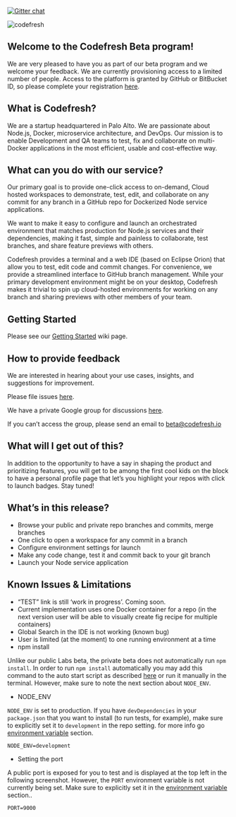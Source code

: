 [![Gitter chat](https://badges.gitter.im/codefresh-io/beta.png)](https://gitter.im/codefresh-io/beta "Gitter chat")

![codefresh](https://dl.dropboxusercontent.com/u/7079908/public_images/codefresh_logo_web.png)

## Welcome to the Codefresh Beta program!

We are very pleased to have you as part of our beta program and we welcome your feedback. We are currently provisioning access to a limited number of people. Access to the platform is granted by GitHub or BitBucket ID, so please complete your registration [here](http://goo.gl/forms/PjMqFDysVG).

## What is Codefresh?

We are a startup headquartered in Palo Alto. We are passionate about Node.js, Docker, microservice architecture, and DevOps. Our mission is to enable Development and QA teams to test, fix and collaborate on multi-Docker applications in the most efficient, usable and cost-effective way.

## What can you do with our service?

Our primary goal is to provide one-click access to on-demand, Cloud hosted workspaces to demonstrate, test, edit, and collaborate on any commit for any branch in a GitHub repo for Dockerized Node service applications.

We want to make it easy to configure and launch an orchestrated environment that matches production for Node.js services and their dependencies, making it fast, simple and painless to collaborate, test branches, and share feature previews with others.

Codefresh provides a terminal and a web IDE (based on Eclipse Orion) that allow you to test, edit code and commit changes. For convenience, we provide a streamlined interface to GitHub branch management. While your primary development environment might be on your desktop, Codefresh makes it trivial to spin up cloud-hosted environments for working on any branch and sharing previews with other members of your team.

## Getting Started

Please see our [Getting Started](https://github.com/codefresh-io/beta/wiki/Getting-Started) wiki page.

## How to provide feedback

We are interested in hearing about your use cases, insights, and suggestions for improvement.

Please file issues [here](https://github.com/codefresh-io/beta/issues).

We have a private Google group for discussions [here](https://groups.google.com/forum/#!forum/codefresh-private-beta).

If you can’t access the group, please send an email to beta@codefresh.io

## What will I get out of this?

In addition to the opportunity to have a say in shaping the product and prioritizing features, you will get to be among the first cool kids on the block to have a personal profile page that let’s you highlight your repos with click to launch badges. Stay tuned!

## What’s in this release?

 * Browse your public and private repo branches and commits, merge branches
 * One click to open a workspace for any commit in a branch
 * Configure environment settings for launch
 * Make any code change, test it and commit back to your git branch
 * Launch your Node service application

## Known Issues & Limitations

 * “TEST” link is still ‘work in progress’. Coming soon. 
 * Current implementation uses one Docker container for a repo (in the next version user will be able to visually create fig recipe for multiple containers) 
 * Global Search in the IDE is not working (known bug)
 * User is limited (at the moment) to one running environment at a time
 * npm install

Unlike our public Labs beta, the private beta does not automatically run `npm install`. In order to run `npm install` automatically you may add this command to the auto start script as described [here](https://github.com/codefresh-io/beta/wiki/Getting-Started#setting-up-auto-start-script) or run it manually in the terminal. However, make sure to note the next section about `NODE_ENV`.

 * NODE_ENV

`NODE_ENV` is set to production. If you have `devDependencies` in your `package.json` that you want to install (to run tests, for example), make sure to explicitly set it to `development` in the repo setting. for more info go [environment variable](https://github.com/codefresh-io/beta/wiki/Getting-Started#environment-variables) section.

    NODE_ENV=development

* Setting the port

A public port is exposed for you to test and is displayed at the top left in the following screenshot. However, the `PORT` environment variable is not currently being set. Make sure to explicitly set it in the [environment variable](https://github.com/codefresh-io/beta/wiki/Getting-Started#environment-variables) section..

    PORT=9000




